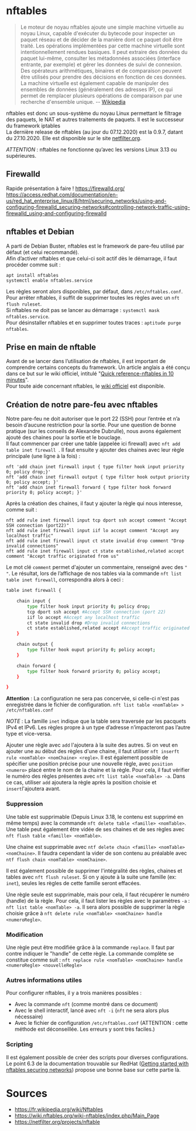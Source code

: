 # nftables

> Le moteur de noyau nftables ajoute une simple machine virtuelle au noyau Linux, capable d'exécuter du bytecode pour inspecter un paquet réseau et de décider de la manière dont ce paquet doit être traité. Les opérations implémentées par cette machine virtuelle sont intentionnellement rendues basiques. Il peut extraire des données du paquet lui-même, consulter les métadonnées associées (interface entrante, par exemple) et gérer les données de suivi de connexion. Des opérateurs arithmétiques, binaires et de comparaison peuvent être utilisés pour prendre des décisions en fonction de ces données. La machine virtuelle est également capable de manipuler des ensembles de données (généralement des adresses IP), ce qui permet de remplacer plusieurs opérations de comparaison par une recherche d'ensemble unique.
> -- [Wikipedia](https://fr.wikipedia.org/wiki/Nftables: 'Article "nftables"')

nftables est donc un sous-système du noyau Linux permettant le filtrage des paquets, le NAT et autres traitements de paquets. Il est le successeur du framework iptables  
La dernière release de nftables (au jour du 07.12.2020) est la 0.9.7, datant du 27.10.2020. Elle est disponible sur le site [netfilter.org](https://netfilter.org/projects/nftables/downloads.html#nftables-0.9.7).

_ATTENTION_ : nftables ne fonctionne qu’avec les versions Linux 3.13 ou supérieures.

## Firewalld

Rapide présentation à faire !
https://firewalld.org/  
https://access.redhat.com/documentation/en-us/red_hat_enterprise_linux/8/html/securing_networks/using-and-configuring-firewalld_securing-networks#controlling-network-traffic-using-firewalld_using-and-configuring-firewalld

## nftables et Debian

A parti de Debian Buster, nftables est le framework de pare-feu utilisé par défaut (et celui recommandé).  
Afin d’activer nftables et que celui-ci soit actif dès le démarrage, il faut procéder comme suit :

```
apt install nftables
systemctl enable nftables.service
```

Les règles seront alors disponibles, par défaut, dans `/etc/nftables.conf`.  
Pour arrêter nftables, il suffit de supprimer toutes les règles avec un `nft flush ruleset`.  
Si nftables ne doit pas se lancer au démarrage : `systemctl mask nftables.service`.  
Pour désinstaller nftables et en supprimer toutes traces : `aptitude purge nftables`.

## Prise en main de nftable

Avant de se lancer dans l’utilisation de nftables, il est important de comprendre certains concepts du framework. Un article anglais a été conçu dans ce but sur le wiki officiel, intitulé "[Quick reference-nftables in 10 minutes](https://wiki.nftables.org/wiki-nftables/index.php/Quick_reference-nftables_in_10_minutes)".  
Pour toute aide concernant nftables, le [wiki officiel](https://wiki.nftables.org/wiki-nftables/index.php/Main_Page) est disponible.

## Création de notre pare-feu avec nftables

Notre pare-feu ne doit autoriser que le port 22 (SSH) pour l’entrée et n’a besoin d’aucune restriction pour la sortie. Pour une question de bonne pratique (sur les conseils de Alexandre Dubrulle), nous avons également ajouté des chaines pour la sortie et le bouclage.  
Il faut commencer par créer une table (appelée ici firewall) avec `nft add table inet firewall `.
Il faut ensuite y ajouter des chaines avec leur règle principale (une ligne à la fois) :

```
nft 'add chain inet firewall input { type filter hook input priority 0; policy drop;}'
nft 'add chain inet firewall output { type filter hook output priority 0; policy accept; }'
nft 'add chain inet firewall forward { type filter hook forward priority 0; policy accept; }'
```

Après la création des chaines, il faut y ajouter la règle qui nous interesse, comme suit :

```
nft add rule inet firewall input tcp dport ssh accept comment "Accept SSH connection (port22)"
nft add rule inet firewall input iif lo accept comment "Accept any localhost traffic"
nft add rule inet firewall input ct state invalid drop comment "Drop invalid connections"
nft add rule inet firewall input ct state established,related accept comment "Accept traffic originated from us"

```

Le mot clé `comment` permet d'ajouter un commentaire, renseigné avec des `" "`.
Le résultat, lors de l’affichage de nos tables via la commande `nft list table inet firewall`, correspondra alors à ceci :

```bash
table inet firewall {

    chain input {
        type filter hook input priority 0; policy drop;
        tcp dport ssh accept #Accept SSH connection (port 22)
        iif lo accept #Accept any localhost traffic
        ct state invalid drop #Drop invalid connections
        ct state established,related accept #Accept traffic originated from us
    }

    chain output {
        type filter hook ouput priority 0; policy accept;
    }

    chain forward {
        type filter hook forward priority 0; policy accept;
    }

}
```

**Attention** : La configuration ne sera pas concervée, si celle-ci n'est pas enregistrée dans le fichier de configuration. `nft list table <nomTable> > /etc/nftables.conf`

_NOTE_ : La famille `inet` indique que la table sera traversée par les pacquets IPv4 et IPv6. Les règles propre à un type d’adresse n’impacteront pas l’autre type et vice-versa.

Ajouter une règle avec `add` l'ajoutera à la suite des autres. Si on veut en ajouter une au début des règles d'une chaine, il faut utiliser `nft inserft rule <nomTable> <nomChaine> <regle>`. Il est également possible de spécifier une position précise pour une nouvelle règle, avec `position <numero>` placé entre le nom de la chaine et la règle. Pour cela, il faut vérifier le numéro des règles présentes avec `nft list table <nomTable> -a`. Dans ce cas, utiliser `add` ajoutera la règle après la position choisie et `insert`l'ajoutera avant.

### Suppression

Une table est supprimable (Depuis Linux 3.18, le contenu est supprimé en même temps) avec la commande `nft delete table <famille> <nomTable>`. Une table peut également être vidée de ses chaines et de ses règles avec `nft flush table <famille> <nomTable>`.

Une chaine est supprimable avec `ntf delete chain <famille> <nomTable> <nomChaine>`. Il faudra cependant la vider de son contenu au préalable avec `ntf flush chain <nomTable> <nomChaine>`.

Il est également possible de supprimer l'intégralité des règles, chaines et tables avec `nft flush ruleset`. Si on y ajoute à la suite une famille (ex: `inet`), seules les règles de cette famille seront effacées.

Une règle seule est supprimable, mais pour cela, il faut récupérer le numéro (handle) de la règle. Pour cela, il faut lister les règles avec le paramètres `-a` : `nft list table <nomTable> -a`. Il sera alors possible de supprimer la règle choisie grâce à `nft delete rule <nomTable> <nomChaine> handle <numeroRegle>`.

### Modification

Une règle peut être modifiée grâce à la commande `replace`. Il faut par contre indiquer le "handle" de cette règle.
La commande complète se constitue comme suit : `nft replace rule <nomTable> <nomChaine> handle <numeroRegle> <nouvelleRegle>`

### Autres informations utiles
Pour configurer nftables, il y a trois manières possibles :
- Avec la commande `nft` (comme montré dans ce document)
- Avec le shell interactif, lancé avec `nft -i` (`nft` ne sera alors plus nécessaire)
- Avec le fichier de configuration `/etc/nftables.conf` (ATTENTION : cette méthode est déconseillée. Les erreurs y sont très faciles.)

### Scripting

Il est également possible de créer des scripts pour diverses configurations. Le point 6.3 de la documentation trouvable sur RedHat ([Getting started with nftables securing networks](https://access.redhat.com/documentation/en-us/red_hat_enterprise_linux/8/html/securing_networks/getting-started-with-nftables_securing-networks)) propose une bonne base sur cette partie là.

# Sources

* https://fr.wikipedia.org/wiki/Nftables
* https://wiki.nftables.org/wiki-nftables/index.php/Main_Page
* https://netfilter.org/projects/nftable
